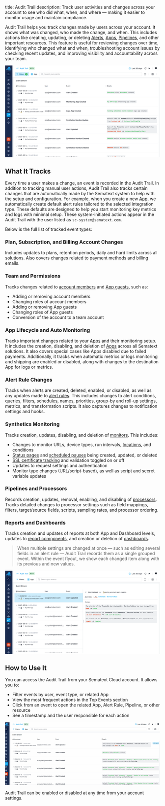 title: Audit Trail
description: Track user activities and changes across your account to see who did what, when, and where — making it easier to monitor usage and maintain compliance.

Audit Trail helps you track changes made by users across your account. It shows what was changed, who made the change, and when. This includes actions like creating, updating, or deleting [Alerts](https://sematext.com/docs/guide/alerts-guide/), [Apps](https://sematext.com/docs/guide/app-guide/), [Pipelines](https://sematext.com/docs/logs/pipelines/), and other important resources.
This feature is useful for reviewing changes over time, identifying who changed what and when, troubleshooting account issues by checking recent updates, and improving visibility and accountability across your team.

![Audit Trail](/docs/images/guide/audit-trail/audit-trail.png)

## What It Tracks

Every time a user makes a change, an event is recorded in the Audit Trail. In addition to tracking manual user actions, Audit Trail also tracks certain changes that are automatically made by the Sematext system to help with the setup and configuration. For example, when you create a new [App](https://sematext.com/docs/guide/app-guide/), we automatically create default alert rules tailored to the selected integration type. These defaults are designed to help you start monitoring key metrics and logs with minimal setup. These system-initiated actions appear in the Audit Trail with the user listed as `sc-system@sematext.com`.

Below is the full list of tracked event types:

### Plan, Subscription, and Billing Account Changes

Includes updates to plans, retention periods, daily and hard limits across all solutions. Also covers changes related to payment methods and billing emails.

### Team and Permissions

Tracks changes related to [account members](https://sematext.com/docs/team/account-members/) and [App guests](https://sematext.com/docs/team/app-guests/), such as:

- Adding or removing account members
- Changing roles of account members
- Adding or removing App guests
- Changing roles of App guests
- Conversion of the account to a team account

### App Lifecycle and Auto Monitoring

Tracks important changes related to your [Apps](https://sematext.com/docs/guide/app-guide/) and their monitoring setup. It includes the creation, disabling, and deletion of [Apps](https://sematext.com/docs/guide/app-guide/) across all Sematext solutions. It also covers special cases like Apps disabled due to failed payments. Additionally, it tracks when automatic metrics or logs monitoring and shipping are enabled or disabled, along with changes to the destination App for logs or metrics.

### Alert Rule Changes

Tracks when alerts are created, deleted, enabled, or disabled, as well as any updates made to [alert rules](https://sematext.com/docs/guide/alerts-guide/). This includes changes to alert conditions, queries, filters, schedules, names, priorities, group-by and roll-up settings, metrics, and transformation scripts. It also captures changes to notification settings and hooks.

### Synthetics Monitoring

Tracks creation, updates, disabling, and deletion of [monitors](https://sematext.com/docs/synthetics/). This includes:

- Changes to monitor URLs, device types, run intervals, [locations](https://sematext.com/docs/synthetics/#locations), and conditions
- [Status pages](https://sematext.com/docs/synthetics/status-pages/) and [scheduled pauses](https://sematext.com/docs/synthetics/scheduled-pauses/) being created, updated, or deleted
- [SSL certificate tracking](https://sematext.com/docs/synthetics/ssl-certificate-monitoring/) and validation toggled on or off
- Updates to request settings and authentication
- Monitor type changes (URL/script-based), as well as script and secret variable updates

### Pipelines and Processors

Records creation, updates, removal, enabling, and disabling of [processors](https://sematext.com/docs/logs/processors-overview/). Tracks detailed changes to processor settings such as field mappings, filters, target/source fields, scripts, sampling rates, and processor ordering.

###  Reports and Dashboards

Tracks creation and updates of reports at both App and Dashboard levels, updates to [report components](https://sematext.com/docs/dashboards/reports-and-components/), and creation or deletion of [dashboards](https://sematext.com/docs/dashboards/).

> When multiple settings are changed at once — such as editing several fields in an alert rule — Audit Trail records them as a single grouped event. Within the event flyout, we show each changed item along with its previous and new values.

![Audit Trail Flyout](/docs/images/guide/audit-trail/audit-trail-event-flyout.png)

## How to Use It

You can access the Audit Trail from your Sematext Cloud account. It allows you to:

- Filter events by user, event type, or related App
- View the most frequent actions in the Top Events section
- Click from an event to open the related App, Alert Rule, Pipeline, or other resource
- See a timestamp and the user responsible for each action

![Audit Trail Usage](/docs/images/guide/audit-trail/audit-trail-usage.gif)

Audit Trail can be enabled or disabled at any time from your account settings.

